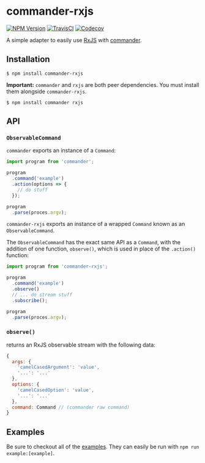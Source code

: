 # commander-rxjs

[![NPM Version](https://img.shields.io/npm/v/commander-rxjs.svg?style=flat-square)](https://www.npmjs.com/package/commander-rxjs)
[![TravisCI](https://img.shields.io/travis/nickbreaton/commander-rxjs/master.svg?style=flat-square)](https://travis-ci.org/nickbreaton/commander-rxjs)
[![Codecov](https://img.shields.io/codecov/c/github/nickbreaton/commander-rxjs.svg?style=flat-square)](https://codecov.io/gh/nickbreaton/commander-rxjs)

A simple adapter to easily use [RxJS](https://github.com/ReactiveX/RxJS) with [commander](https://github.com/tj/commander.js).

## Installation

```
$ npm install commander-rxjs
```

**Important:** `commander` and `rxjs` are both peer dependencies. You must install them alongside `commander-rxjs`.

```
$ npm install commander rxjs
```

## API

### `ObservableCommand`

`commander` exports an instance of a `Command`:

```js
import program from 'commander';

program
  .command('example')
  .action(options => {
    // do stuff
  });

program
  .parse(proces.argv);
```

`commander-rxjs` exports an instance of a wrapped `Command` known as an `ObservableCommand`.

The `ObservableCommand` has the exact same API as a `Command`, with the addition of one function, `observe()`, which is used in place of the `.action()` function:

```js
import program from 'commander-rxjs';

program
  .command('example')
  .observe()
  // ... do stream stuff
  .subscribe();

program
  .parse(proces.argv);
```

### `observe()`

returns an RxJS observable stream with the following data:

```js
{
  args: {
    'camelCasedArgument': 'value',
    '...': '...'
  },
  options: {
    'camelCasedOption': 'value',
    '...': '...'
  },
  command: Command // (commander raw command)
}
```

## Examples

Be sure to checkout all of the [examples](https://github.com/nickbreaton/commander-rxjs/tree/master/examples). They can easily be run with `npm run example:[example]`.

